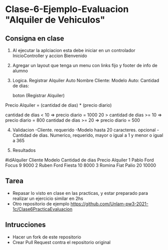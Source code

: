 #  Clase-6-Ejemplo-Evaluacion "Alquiler de Vehiculos"
## Consigna en clase
1. Al ejecutar la aplciacion esta debe iniciar en un controlador InicioController y accion Bienvenido
2. Agregar un layout que tenga un menu con links fijo y footer de info de alumno
3. Logica. Registrar Alquiler Auto
	Nombre Cliente:
	Modelo Auto:
	Cantidad de dias:
	
	boton (Registrar Alquiler)
	
Precio Alquiler = (cantidad de dias) * (precio diario)

cantidad de dias < 10 => precio diario = 1000
20 > cantidad de dias >= 10 => precio diario = 800
cantidad de dias >= 20 => precio diario = 500

4. Validacion
-Cliente. requerido
-Modelo hasta 20 caracteres. opcional
-Cantidad de dias. Numerico, requerido, mayor o igual a 1 y menor o igual a 365

5. Resultados

#idAlquiler 		Cliente 		Modelo 		Cantidad de dias		Precio Alquiler
1					Pablo			Ford Focus	9						9000
2					Ruben			Ford Fiesta	10						8000
3					Romina			Fiat Palio	20						10000

## Tarea
- Repasar lo visto en clase en las practicas, y estar preparado para realizar un ejercicio similar en 2hs
- Otro repositorio de ejemplo https://github.com/Unlam-pw3-2021-1c/Clase6PracticaEvaluacion

## Intrucciones
- Hacer un fork de este repositorio
- Crear Pull Request contra el repositorio original
